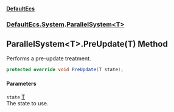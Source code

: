 #### [DefaultEcs](./index.md 'index')
### [DefaultEcs.System](./DefaultEcs-System.md 'DefaultEcs.System').[ParallelSystem&lt;T&gt;](./DefaultEcs-System-ParallelSystem-T-.md 'DefaultEcs.System.ParallelSystem&lt;T&gt;')
## ParallelSystem&lt;T&gt;.PreUpdate(T) Method
Performs a pre-update treatment.  
```C#
protected override void PreUpdate(T state);
```
#### Parameters
<a name='DefaultEcs-System-ParallelSystem-T--PreUpdate(T)-state'></a>
`state` [T](./DefaultEcs-System-ParallelSystem-T-.md#DefaultEcs-System-ParallelSystem-T--T 'DefaultEcs.System.ParallelSystem&lt;T&gt;.T')  
The state to use.  
  
